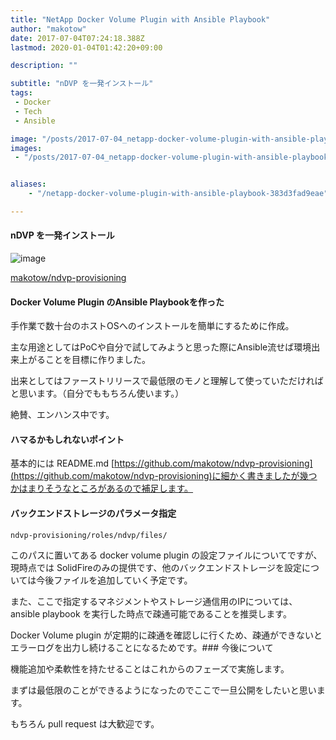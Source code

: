 ```yaml
---
title: "NetApp Docker Volume Plugin with Ansible Playbook"
author: "makotow"
date: 2017-07-04T07:24:18.388Z
lastmod: 2020-01-04T01:42:20+09:00

description: ""

subtitle: "nDVP を一発インストール"
tags:
 - Docker
 - Tech
 - Ansible

image: "/posts/2017-07-04_netapp-docker-volume-plugin-with-ansible-playbook/images/1.png" 
images:
 - "/posts/2017-07-04_netapp-docker-volume-plugin-with-ansible-playbook/images/1.png"


aliases:
    - "/netapp-docker-volume-plugin-with-ansible-playbook-383d3fad9eae"

---
```


#### nDVP を一発インストール




![image](/posts/2017-07-04_netapp-docker-volume-plugin-with-ansible-playbook/images/1.png#layoutTextWidth)


[makotow/ndvp-provisioning](https://github.com/makotow/ndvp-provisioning)


#### Docker Volume Plugin のAnsible Playbookを作った

手作業で数十台のホストOSへのインストールを簡単にするために作成。

主な用途としてはPoCや自分で試してみようと思った際にAnsible流せば環境出来上がることを目標に作りました。

出来としてはファーストリリースで最低限のモノと理解して使っていただければと思います。（自分でももちろん使います。）

絶賛、エンハンス中です。

#### ハマるかもしれないポイント

基本的には README.md [https://github.com/makotow/ndvp-provisioning](https://github.com/makotow/ndvp-provisioning)に細かく書きましたが幾つかはまりそうなところがあるので補足します。

#### バックエンドストレージのパラメータ指定

`ndvp-provisioning/roles/ndvp/files/`

このパスに置いてある docker volume plugin の設定ファイルについてですが、現時点では SolidFireのみの提供です、他のバックエンドストレージを設定については今後ファイルを追加していく予定です。

また、ここで指定するマネジメントやストレージ通信用のIPについては、ansible playbook を実行した時点で疎通可能であることを推奨します。

Docker Volume plugin が定期的に疎通を確認しに行くため、疎通ができないとエラーログを出力し続けることになるためです。### 今後について

機能追加や柔軟性を持たせることはこれからのフェーズで実施します。

まずは最低限のことができるようになったのでここで一旦公開をしたいと思います。

もちろん pull request は大歓迎です。
